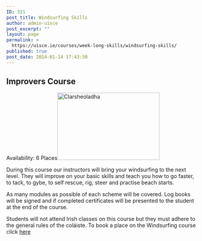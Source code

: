 ```yaml
---
ID: 321
post_title: Windsurfing Skills
author: admin-uisce
post_excerpt: ""
layout: page
permalink: >
  https://uisce.ie/courses/week-long-skills/windsurfing-skills/
published: true
post_date: 2014-01-14 17:43:50
---
```

<h2>Improvers Course</h2>
Availability: 6 Places<img class=" wp-image-703 alignright" src="https://uisce.ie/wp-content/uploads/2014/01/ALA_7718-Large-300x198.jpg" alt="Clarsheoladha" width="270" height="178" />

During this course our instructors will bring your windsurfing to the next level. They will improve on your basic skills and teach you how to go faster, to tack, to gybe, to self rescue, rig, steer and practise beach starts.

As many modules as possible of each scheme will be covered. Log books will be signed and if completed certificates will be presented to the student at the end of the course.

Students will not attend Irish classes on this course but they must adhere to the general rules of the coláiste. To book a place on the Windsurfing course click <a href="https://bookings.uisce.ie/training">here</a>